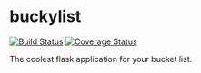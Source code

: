 # buckylist

[![Build Status](https://travis-ci.org/JoshuaOndieki/buckylist.svg?branch=master)](https://travis-ci.org/JoshuaOndieki/buckylist)
[![Coverage Status](https://coveralls.io/repos/github/JoshuaOndieki/buckylist/badge.svg?branch=master)](https://coveralls.io/github/JoshuaOndieki/buckylist?branch=master)

The coolest flask application for your bucket list.
